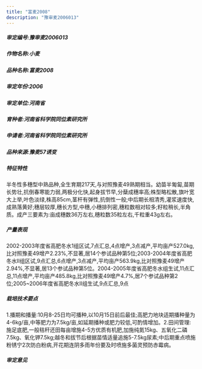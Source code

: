 ```yaml
---
title: "富麦2008"
description: "豫审麦2006013"
---
```

##### 审定编号:豫审麦2006013

##### 作物名称:小麦

##### 品种名称:富麦2008

##### 审定年份:2006

##### 审定单位:河南省

##### 育种者:河南省科学院同位素研究所

##### 申请者:河南省科学院同位素研究所

##### 品种来源:豫麦57诱变

##### 特征特性
半冬性多穗型中熟品种,全生育期217天,与对照豫麦49熟期相当。幼苗半匍匐,苗期长势壮,抗倒春寒能力弱,两极分化快,起身拔节早,分蘖成穗率高;株型略松散,旗叶宽大上举,叶色淡绿,株高85cm,茎杆有弹性,抗倒性一般;中后期长相清秀,灌浆速度快,成熟落黄好;穗层较厚,穗长方型,中穗,小穗排列密,穗粒数相对较多;籽粒稍长,半角质。成产三要素为:亩成穗数36万左右,穗粒数35粒左右,千粒重43g左右。

##### 产量表现
2002-2003年度省高肥冬水1组区试,7点汇总,4点增产,3点减产,平均亩产527.0kg,比对照豫麦49增产2.23%,不显著,居14个参试品种第5位;2003-2004年度省高肥冬水Ⅱ组区试,9点汇总,6点增产,3点减产,平均亩产563.9kg,比对照豫麦49增产2.94%,不显著,居13个参试品种第5位。2004-2005年度省高肥冬水组生试,11点汇总,11点增产,平均亩产485.8kg,比对照豫麦49增产4.7%,居7个参试品种第2位;2005~2006年度省高肥冬水Ⅱ组生试,9点汇总,9点

##### 栽培技术要点
1.播期和播量:10月8-25日均可播种,以10月15日前后最佳;高肥力地块适期播种量为4-6kg/亩,中等肥力为7.5kg/亩,如延期播种或肥力较低,可酌情增加。2.田间管理:施足底肥,一般秸秆还田每亩增施4-5方优质有机肥,加施纯氮15kg、五氧化二磷7.5kg、氧化钾7.5kg;越冬和拔节后根据苗情适量追施5-7.5kg尿素;中后期重点喷施粉锈宁2次防白粉病,开花期连阴多雨年份要及时喷施多菌灵预防赤霉病。

##### 审定意见

